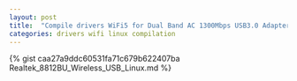 ```yaml
---
layout: post
title:  "Compile drivers WiFi5 for Dual Band AC 1300Mbps USB3.0 Adapter"
categories: drivers wifi linux compilation
---
```

{% gist caa27a9ddc60531fa71c679b622407ba Realtek_8812BU_Wireless_USB_Linux.md %}
